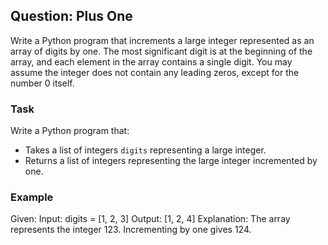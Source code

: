 ## Question: Plus One

Write a Python program that increments a large integer represented as an array of digits by one. The most significant digit is at the beginning of the array, and each element in the array contains a single digit. You may assume the integer does not contain any leading zeros, except for the number 0 itself.

### Task

Write a Python program that:
- Takes a list of integers `digits` representing a large integer.
- Returns a list of integers representing the large integer incremented by one.

### Example

Given:
Input: digits = [1, 2, 3]
Output: [1, 2, 4]
Explanation: The array represents the integer 123. Incrementing by one gives 124.